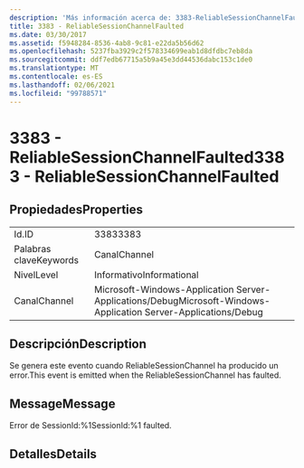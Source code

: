 ```yaml
---
description: 'Más información acerca de: 3383-ReliableSessionChannelFaulted'
title: 3383 - ReliableSessionChannelFaulted
ms.date: 03/30/2017
ms.assetid: f5948284-8536-4ab8-9c81-e22da5b56d62
ms.openlocfilehash: 5237fba3929c2f578334699eab1d8dfdbc7eb8da
ms.sourcegitcommit: ddf7edb67715a5b9a45e3dd44536dabc153c1de0
ms.translationtype: MT
ms.contentlocale: es-ES
ms.lasthandoff: 02/06/2021
ms.locfileid: "99788571"
---
```

# <a name="3383---reliablesessionchannelfaulted"></a><span data-ttu-id="494b4-103">3383 - ReliableSessionChannelFaulted</span><span class="sxs-lookup"><span data-stu-id="494b4-103">3383 - ReliableSessionChannelFaulted</span></span>

## <a name="properties"></a><span data-ttu-id="494b4-104">Propiedades</span><span class="sxs-lookup"><span data-stu-id="494b4-104">Properties</span></span>  
  
|||  
|-|-|  
|<span data-ttu-id="494b4-105">Id.</span><span class="sxs-lookup"><span data-stu-id="494b4-105">ID</span></span>|<span data-ttu-id="494b4-106">3383</span><span class="sxs-lookup"><span data-stu-id="494b4-106">3383</span></span>|  
|<span data-ttu-id="494b4-107">Palabras clave</span><span class="sxs-lookup"><span data-stu-id="494b4-107">Keywords</span></span>|<span data-ttu-id="494b4-108">Canal</span><span class="sxs-lookup"><span data-stu-id="494b4-108">Channel</span></span>|  
|<span data-ttu-id="494b4-109">Nivel</span><span class="sxs-lookup"><span data-stu-id="494b4-109">Level</span></span>|<span data-ttu-id="494b4-110">Informativo</span><span class="sxs-lookup"><span data-stu-id="494b4-110">Informational</span></span>|  
|<span data-ttu-id="494b4-111">Canal</span><span class="sxs-lookup"><span data-stu-id="494b4-111">Channel</span></span>|<span data-ttu-id="494b4-112">Microsoft-Windows-Application Server-Applications/Debug</span><span class="sxs-lookup"><span data-stu-id="494b4-112">Microsoft-Windows-Application Server-Applications/Debug</span></span>|  
  
## <a name="description"></a><span data-ttu-id="494b4-113">Descripción</span><span class="sxs-lookup"><span data-stu-id="494b4-113">Description</span></span>  

 <span data-ttu-id="494b4-114">Se genera este evento cuando ReliableSessionChannel ha producido un error.</span><span class="sxs-lookup"><span data-stu-id="494b4-114">This event is emitted when the ReliableSessionChannel has faulted.</span></span>  
  
## <a name="message"></a><span data-ttu-id="494b4-115">Message</span><span class="sxs-lookup"><span data-stu-id="494b4-115">Message</span></span>  

 <span data-ttu-id="494b4-116">Error de SessionId:%1</span><span class="sxs-lookup"><span data-stu-id="494b4-116">SessionId:%1 faulted.</span></span>  
  
## <a name="details"></a><span data-ttu-id="494b4-117">Detalles</span><span class="sxs-lookup"><span data-stu-id="494b4-117">Details</span></span>
